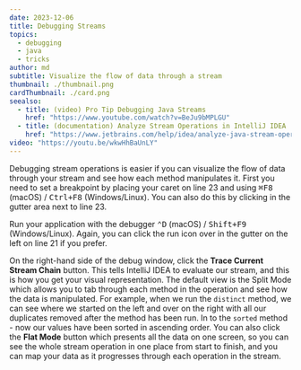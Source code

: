 ```yaml
---
date: 2023-12-06
title: Debugging Streams
topics:
  - debugging
  - java
  - tricks
author: md
subtitle: Visualize the flow of data through a stream
thumbnail: ./thumbnail.png
cardThumbnail: ./card.png
seealso:
  - title: (video) Pro Tip Debugging Java Streams
    href: "https://www.youtube.com/watch?v=BeJu9bMPLGU"
  - title: (documentation) Analyze Stream Operations in IntelliJ IDEA
    href: "https://www.jetbrains.com/help/idea/analyze-java-stream-operations.html"
video: "https://youtu.be/wkwHhBaUnLY"
---
```


Debugging stream operations is easier if you can visualize the flow of data through your stream and see how each method manipulates it. First you need to set a breakpoint by placing your caret on line 23 and using <kbd>⌘F8</kbd> (macOS) / <kbd>Ctrl+F8</kbd> (Windows/Linux). You can also do this by clicking in the gutter area next to line 23.

Run your application with the debugger <kbd>⌃D</kbd> (macOS) / <kbd>Shift+F9</kbd> (Windows/Linux). Again, you can click the run icon over in the gutter on the left on line 21 if you prefer.

On the right-hand side of the debug window, click the **Trace Current Stream Chain** button. This tells IntelliJ IDEA to evaluate our stream, and this is how you get your visual representation. The default view is the Split Mode which allows you to tab through each method in the operation and see how the data is manipulated. For example, when we run
the `distinct` method, we can see where we started on the left and over on the right with all our duplicates removed after the method has been run. In to the `sorted` method - now our values have been sorted in ascending order. You can also click the **Flat Mode** button which presents all the data on one screen, so you can see the whole stream operation in one place from start to finish, and you can map your data as it progresses through each operation in the stream.
